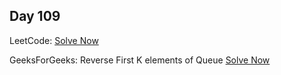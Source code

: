 ## Day 109

LeetCode: 
[Solve Now]()

GeeksForGeeks: Reverse First K elements of Queue 
[Solve Now](https://www.geeksforgeeks.org/problems/reverse-first-k-elements-of-queue/1)